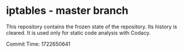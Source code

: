 # iptables - master branch

This repository contains the frozen state of the repository.
Its history is cleared. It is used only for static code
analysis with Codacy.

Commit Time: 1722650641